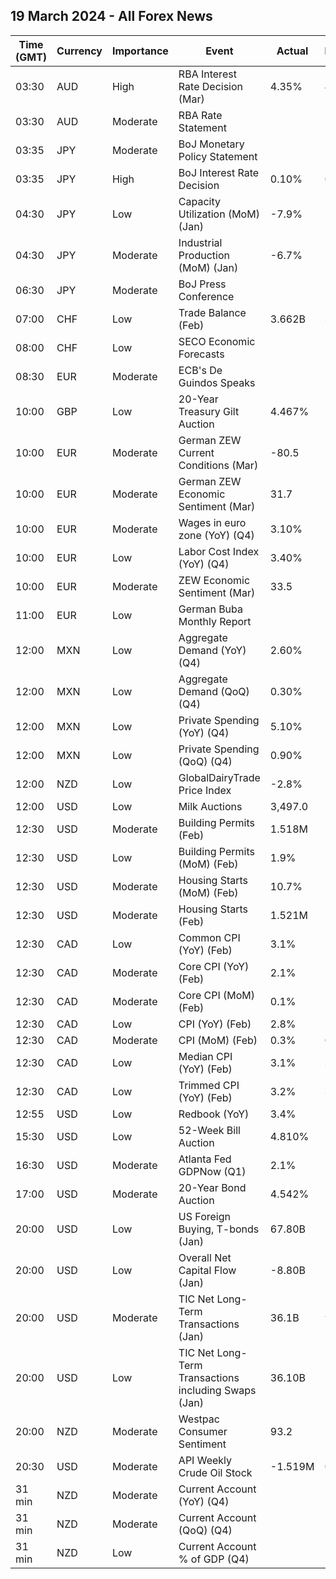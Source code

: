 ## 19 March 2024 - All Forex News

| Time (GMT) | Currency | Importance | Event | Actual | Forecast | Previous |
|------|----------|------------|-------|--------|----------|----------|
| 03:30 | AUD | High | RBA Interest Rate Decision (Mar) | 4.35% | 4.35% | 4.35% |
| 03:30 | AUD | Moderate | RBA Rate Statement |  |  |  |
| 03:35 | JPY | Moderate | BoJ Monetary Policy Statement |  |  |  |
| 03:35 | JPY | High | BoJ Interest Rate Decision | 0.10% | 0.10% | -0.10% |
| 04:30 | JPY | Low | Capacity Utilization (MoM) (Jan) | -7.9% | -0.1% | 0.2% |
| 04:30 | JPY | Moderate | Industrial Production (MoM) (Jan) | -6.7% | -7.5% | 1.2% |
| 06:30 | JPY | Moderate | BoJ Press Conference |  |  |  |
| 07:00 | CHF | Low | Trade Balance (Feb) | 3.662B | 3.500B | 4.701B |
| 08:00 | CHF | Low | SECO Economic Forecasts |  |  |  |
| 08:30 | EUR | Moderate | ECB's De Guindos Speaks |  |  |  |
| 10:00 | GBP | Low | 20-Year Treasury Gilt Auction | 4.467% |  | 4.391% |
| 10:00 | EUR | Moderate | German ZEW Current Conditions (Mar) | -80.5 | -82.0 | -81.7 |
| 10:00 | EUR | Moderate | German ZEW Economic Sentiment (Mar) | 31.7 | 20.6 | 19.9 |
| 10:00 | EUR | Moderate | Wages in euro zone (YoY) (Q4) | 3.10% |  | 5.20% |
| 10:00 | EUR | Low | Labor Cost Index (YoY) (Q4) | 3.40% |  | 5.20% |
| 10:00 | EUR | Moderate | ZEW Economic Sentiment (Mar) | 33.5 | 25.4 | 25.0 |
| 11:00 | EUR | Low | German Buba Monthly Report |  |  |  |
| 12:00 | MXN | Low | Aggregate Demand (YoY) (Q4) | 2.60% |  | 2.70% |
| 12:00 | MXN | Low | Aggregate Demand (QoQ) (Q4) | 0.30% |  | 0.00% |
| 12:00 | MXN | Low | Private Spending (YoY) (Q4) | 5.10% |  | 4.30% |
| 12:00 | MXN | Low | Private Spending (QoQ) (Q4) | 0.90% |  | 1.20% |
| 12:00 | NZD | Low | GlobalDairyTrade Price Index | -2.8% |  | -2.3% |
| 12:00 | USD | Low | Milk Auctions | 3,497.0 |  | 3,630.0 |
| 12:30 | USD | Moderate | Building Permits (Feb) | 1.518M | 1.500M | 1.489M |
| 12:30 | USD | Low | Building Permits (MoM) (Feb) | 1.9% |  | -0.3% |
| 12:30 | USD | Moderate | Housing Starts (MoM) (Feb) | 10.7% |  | -12.3% |
| 12:30 | USD | Moderate | Housing Starts (Feb) | 1.521M | 1.430M | 1.374M |
| 12:30 | CAD | Low | Common CPI (YoY) (Feb) | 3.1% | 3.4% | 3.3% |
| 12:30 | CAD | Moderate | Core CPI (YoY) (Feb) | 2.1% |  | 2.4% |
| 12:30 | CAD | Moderate | Core CPI (MoM) (Feb) | 0.1% |  | 0.1% |
| 12:30 | CAD | Low | CPI (YoY) (Feb) | 2.8% | 3.1% | 2.9% |
| 12:30 | CAD | Moderate | CPI (MoM) (Feb) | 0.3% | 0.6% | 0.0% |
| 12:30 | CAD | Low | Median CPI (YoY) (Feb) | 3.1% | 3.3% | 3.3% |
| 12:30 | CAD | Low | Trimmed CPI (YoY) (Feb) | 3.2% | 3.4% | 3.4% |
| 12:55 | USD | Low | Redbook (YoY) | 3.4% |  | 3.0% |
| 15:30 | USD | Low | 52-Week Bill Auction | 4.810% |  | 4.695% |
| 16:30 | USD | Moderate | Atlanta Fed GDPNow (Q1) | 2.1% | 2.3% | 2.3% |
| 17:00 | USD | Moderate | 20-Year Bond Auction | 4.542% |  | 4.595% |
| 20:00 | USD | Low | US Foreign Buying, T-bonds (Jan) | 67.80B |  | 33.80B |
| 20:00 | USD | Low | Overall Net Capital Flow (Jan) | -8.80B |  | 137.40B |
| 20:00 | USD | Moderate | TIC Net Long-Term Transactions (Jan) | 36.1B | 95.5B | 158.6B |
| 20:00 | USD | Low | TIC Net Long-Term Transactions including Swaps (Jan) | 36.10B |  | 158.60B |
| 20:00 | NZD | Moderate | Westpac Consumer Sentiment | 93.2 |  | 88.9 |
| 20:30 | USD | Moderate | API Weekly Crude Oil Stock | -1.519M | 0.077M | -5.521M |
| 31 min | NZD | Moderate | Current Account (YoY) (Q4) |  |  | -30.58B |
| 31 min | NZD | Moderate | Current Account (QoQ) (Q4) |  | -7.79B | -11.47B |
| 31 min | NZD | Low | Current Account % of GDP (Q4) |  |  | -7.60% |
